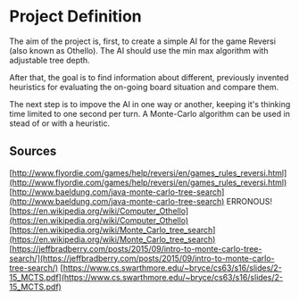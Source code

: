 Project Definition
==================

The aim of the project is, first, to create a simple AI for the game Reversi (also known as Othello). The AI should use the min max algorithm with adjustable tree depth.

After that, the goal is to find information about different, previously invented heuristics for evaluating the on-going board situation and compare them.

The next step is to impove the AI in one way or another, keeping it's thinking time limited to one second per turn. A Monte-Carlo algorithm can be used in stead of or with a heuristic.

## Sources

[http://www.flyordie.com/games/help/reversi/en/games_rules_reversi.html](http://www.flyordie.com/games/help/reversi/en/games_rules_reversi.html)
[http://www.baeldung.com/java-monte-carlo-tree-search](http://www.baeldung.com/java-monte-carlo-tree-search) ERRONOUS!
[https://en.wikipedia.org/wiki/Computer_Othello](https://en.wikipedia.org/wiki/Computer_Othello)
[https://en.wikipedia.org/wiki/Monte_Carlo_tree_search](https://en.wikipedia.org/wiki/Monte_Carlo_tree_search)
[https://jeffbradberry.com/posts/2015/09/intro-to-monte-carlo-tree-search/](https://jeffbradberry.com/posts/2015/09/intro-to-monte-carlo-tree-search/)
[https://www.cs.swarthmore.edu/~bryce/cs63/s16/slides/2-15_MCTS.pdf](https://www.cs.swarthmore.edu/~bryce/cs63/s16/slides/2-15_MCTS.pdf)

